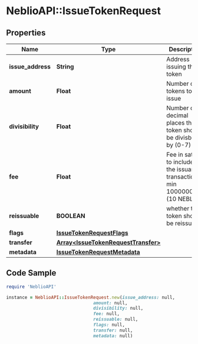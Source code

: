 # NeblioAPI::IssueTokenRequest

## Properties
Name | Type | Description | Notes
------------ | ------------- | ------------- | -------------
**issue_address** | **String** | Address issuing the token | 
**amount** | **Float** | Number of tokens to issue | 
**divisibility** | **Float** | Number of decimal places the token should be divisble by (0-7) | 
**fee** | **Float** | Fee in satoshi to include in the issuance transaction min 1000000000 (10 NEBL) | 
**reissuable** | **BOOLEAN** | whether the token should be reissuable | 
**flags** | [**IssueTokenRequestFlags**](IssueTokenRequestFlags.md) |  | [optional] 
**transfer** | [**Array&lt;IssueTokenRequestTransfer&gt;**](IssueTokenRequestTransfer.md) |  | 
**metadata** | [**IssueTokenRequestMetadata**](IssueTokenRequestMetadata.md) |  | [optional] 

## Code Sample

```ruby
require 'NeblioAPI'

instance = NeblioAPI::IssueTokenRequest.new(issue_address: null,
                                 amount: null,
                                 divisibility: null,
                                 fee: null,
                                 reissuable: null,
                                 flags: null,
                                 transfer: null,
                                 metadata: null)
```


